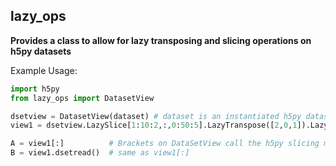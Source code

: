 ## lazy_ops

<strong>Provides a class to allow for lazy transposing and slicing operations on h5py datasets </strong>

Example Usage:

```python
import h5py
from lazy_ops import DatasetView

dsetview = DatasetView(dataset) # dataset is an instantiated h5py dataset
view1 = dsetview.LazySlice[1:10:2,:,0:50:5].LazyTranspose([2,0,1]).LazySlice[25:55,1,1:4:1,:].LazyTranspose()

A = view1[:]          # Brackets on DataSetView call the h5py slicing method, that returns the data
B = view1.dsetread()  # same as view1[:]

```



